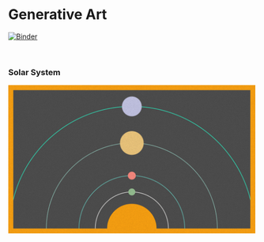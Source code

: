 # Generative Art

[![Binder](https://mybinder.org/badge_logo.svg)](https://mybinder.org/v2/gh/AyrtonB/Generative-Art/main?urlpath=lab)

<br>

### Solar System

<img src="img/solar-system/example.png" width="500"/>